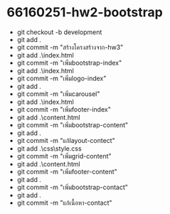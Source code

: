 # 66160251-hw2-bootstrap

- git checkout -b development
- git add .
- git commit -m "สร้างโครงสร้างจาก-hw3"
- git add .\index.html
- git commit -m "เพิ่มbootstrap-index"
- git add .\index.html
- git commit -m "เพิ่มlogo-index"  
- git add .
- git commit -m "เพิ่มcarousel"
- git add .\index.html
- git commit -m "เพิ่มfooter-index"
- git add .\content.html
- git commit -m "เพิ่มbootstrap-content"
- git add .
- git commit -m "แก้layout-contect"
- git add .\css\style.css
- git commit -m "เพิ่มgrid-content"
- git add .\content.html
- git commit -m "เพิ่มfooter-content"
- git add .
- git commit -m "เพิ่มbootstrap-contact"
- git add .
- git commit -m "แก้เนื้อหา-contact"